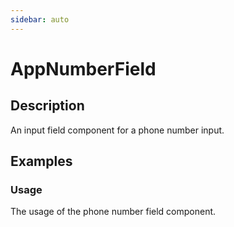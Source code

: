 ```yaml
---
sidebar: auto
---
```


# AppNumberField

## Description

An input field component for a phone number input.

## Examples

### Usage
The usage of the phone number field component.

<ComponentPreview name="app-phone-number-field/basic" />

<!-- @include: ./app-phone-number-field-meta.md -->